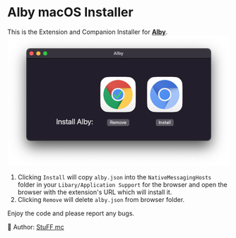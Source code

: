 # Alby macOS Installer

This is the Extension and Companion Installer for **[Alby](http://getalby.com)**.
![](dark.png)

1. Clicking `Install` will copy `alby.json` into the `NativeMessagingHosts` folder in your `Libary/Application Support` for the browser and open the browser with the extension's URL which will install it.
2. Clicking `Remove` will delete `alby.json` from browser folder.

Enjoy the code and please report any bugs.

👋 Author: [StuFF mc](https://github.com/stuffmc)
